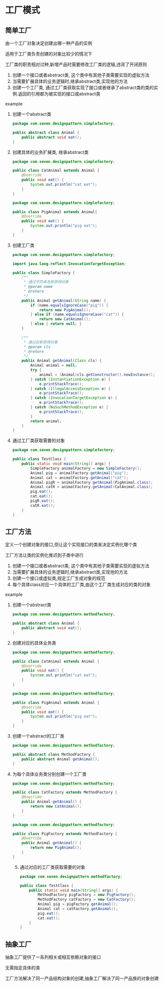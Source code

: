 # 工厂模式



## 简单工厂

由一个工厂对象决定创建出哪一种产品的实例

适用于工厂类负责创建的对象比较少的情况下

工厂类的职责相对过种,新增产品时需要修改工厂类的逻辑,违背了开闭原则



1. 创建一个接口或者abstract类, 这个类中有其他子类需要实现的虚拟方法
2. 当需要扩展具体的业务逻辑时,继承abstract类,实现他的方法
3. 创建一个工厂类, 通过工厂类获取实现了接口或者继承了abstract类的类的实例.返回的引用都为被实现的接口或abstract类

example

1. 创建一个abstract类

   ```java
   package com.seven.designpattern.simplefactory;
   
   public abstract class Animal {
       public abstract void eat();
   }
   ```

   

2. 创建具体的业务扩展类, 继承abstract类

   ```java
   package com.seven.designpattern.simplefactory;
   
   public class CatAnimal extends Animal {
       @Override
       public void eat() {
           System.out.println("cat eat");
       }
   }
   ```

   ```java
   package com.seven.designpattern.simplefactory;
   
   public class PigAnimal extends Animal{
       @Override
       public void eat() {
           System.out.println("pig eat");
       }
   }
   ```

   

3. 创建工厂类

   ```java
   package com.seven.designpattern.simplefactory;
   
   import java.lang.reflect.InvocationTargetException;
   
   public class SimpleFactory {
       /**
        * 通过字符串名称获得对象
        * @param name
        * @return
        */
       public Animal getAnimal(String name) {
           if (name.equalsIgnoreCase("pig")) {
               return new PigAnimal();
           } else if (name.equalsIgnoreCase("cat")) {
               return new CatAnimal();
           } else { return null; }
       }
   
       /**
        * 通过反射获得对象
        * @param cls
        * @return
        */
       public Animal getAnimal(Class cls) {
           Animal animal = null;
           try {
               animal = (Animal)cls.getConstructor().newInstance();
           } catch (InstantiationException e) {
               e.printStackTrace();
           } catch (IllegalAccessException e) {
               e.printStackTrace();
           } catch (InvocationTargetException e) {
               e.printStackTrace();
           } catch (NoSuchMethodException e) {
               e.printStackTrace();
           }
           return animal;
       }
   }
   ```

4. 通过工厂类获取需要的对象

   ```java
   package com.seven.designpattern.simplefactory;
   
   public class TestClass {
       public static void main(String[] args) {
           SimpleFactory animalFactory = new SimpleFactory();
           Animal pig = animalFactory.getAnimal("pig");
           Animal cat = animalFactory.getAnimal("cat");
           Animal pigR = animalFactory.getAnimal(PigAnimal.class);
           Animal catR = animalFactory.getAnimal(CatAnimal.class);
           pig.eat();
           cat.eat();
           pigR.eat();
           catR.eat();
       }
   }
   ```

   

## 工厂方法

定义一个创建对象的接口,但让这个实现接口的类来决定实例化哪个类

工厂方法让类的实例化推迟到子类中进行

1. 创建一个接口或者abstract类, 这个类中有其他子类需要实现的虚拟方法
2. 当需要扩展具体的业务逻辑时,继承abstract类,实现他的方法
3. 创建一个接口或虚拟类,规定工厂生成对象的规范
4. 每个具体class对应一个具体的工厂类,由这个工厂类生成对应的类的对象

example

1. 创建一个abstract类

   ```java
   package com.seven.designpattern.methodfactory;
   
   public abstract class Animal {
       public abstract void eat();
   }
   
   ```

2. 创建对应的具体业务类

   ```java
   package com.seven.designpattern.methodfactory;
   
   public class CatAnimal extends Animal {
       @Override
       public void eat() {
           System.out.println("cat eat");
       }
   }
   
   ```

   ```java
   package com.seven.designpattern.methodfactory;
   
   public class PigAnimal extends Animal {
       @Override
       public void eat() {
           System.out.println("pig eat");
       }
   }
   
   ```

3. 创建一个abstract的工厂类

   ```java
   package com.seven.designpattern.methodfactory;
   
   public abstract class MethodFactory {
       public abstract Animal getAnimal();
   }
   
   ```

4. 为每个具体业务类分别创建一个工厂类

   ```java
   package com.seven.designpattern.methodfactory;
   
   public class CatFactory extends MethodFactory {
       @Override
       public Animal getAnimal() {
           return new CatAnimal();
       }
   }
   
   ```

   ```java
   package com.seven.designpattern.methodfactory;
   
   public class PigFactory extends MethodFactory {
       @Override
       public Animal getAnimal() {
           return new PigAnimal();
       }
   }
   
   ```

   5. 通过对应的工厂类获取需要的对象

      ```java
      package com.seven.designpattern.methodfactory;
      
      public class TestClass {
          public static void main(String[] args) {
              MethodFactory pigFactory = new PigFactory();
              MethodFactory catFactory = new CatFactory();
              Animal pig = pigFactory.getAnimal();
              Animal cat = catFactory.getAnimal();
              pig.eat();
              cat.eat();
          }
      }
      ```

      

## 抽象工厂

抽象工厂提供了一系列相关或相互依赖对象的接口

无需指定具体的类

工厂方法解决了同一产品结构对象的创建,抽象工厂解决了同一产品族的对象创建